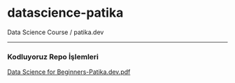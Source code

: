 # datascience-patika
 Data Science Course / patika.dev

----------------------------------
### Kodluyoruz Repo İşlemleri


[Data Science for Beginners-Patika.dev.pdf](https://github.com/burhansimsek/datascience-patika.dev/files/7875217/Data.Science.for.Beginners-Patika.dev.pdf)
